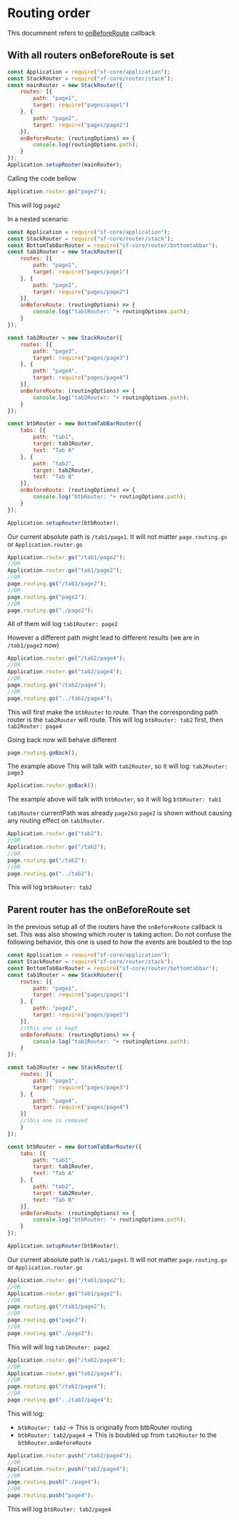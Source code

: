 # Routing order
This documment refers to [onBeforeRoute](./onBeforeRoute.md) callback
## With all routers onBeforeRoute is set
```javascript
const Application = require("sf-core/application");
const StackRouter = require("sf-core/router/stack");
const mainRouter = new StackRouter({
    routes: [{
        path: "page1",
        target: require("pages/page1")
    }, {
        path: "page2",
        target: require("pages/page2")
    }],
    onBeforeRoute: (routingOptions) => {
        console.log(routingOptions.path);
    }
});
Application.setupRouter(mainRouter);
```
Calling the code bellow
```javascript
Application.router.go("page2");
```
This will log `page2`

In a nested scenario:
```javascript
const Application = require("sf-core/application");
const StackRouter = require("sf-core/router/stack");
const BottomTabBarRouter = require("sf-core/router/bottomtabbar");
const tab1Router = new StackRouter({
    routes: [{
        path: "page1",
        target: require("pages/page1")
    }, {
        path: "page2",
        target: require("pages/page2")
    }],
    onBeforeRoute: (routingOptions) => {
        console.log("tab1Router: "+ routingOptions.path);
    }
});

const tab2Router = new StackRouter({
    routes: [{
        path: "page3",
        target: require("pages/page3")
    }, {
        path: "page4",
        target: require("pages/page4")
    }],
    onBeforeRoute: (routingOptions) => {
        console.log("tab2Router: "+ routingOptions.path);
    }
});

const btbRouter = new BottomTabBarRouter({
    tabs: [{
        path: "tab1",
        target: tab1Router,
        text: "Tab A"
    }, {
        path: "tab2",
        target: tab2Router,
        text: "Tab B"
    }],
    onBeforeRoute: (routingOptions) => {
        console.log("btbRouter: "+ routingOptions.path);
    }
});

Application.setupRouter(btbRouter);
```
Our current absolute path is `/tab1/page1`. It will not matter `page.routing.go` or `Application.router.go`
```javascript
Application.router.go("/tab1/page2");
//OR
Application.router.go("tab1/page2");
//OR
page.routing.go("/tab1/page2");
//OR
page.routing.go("page2");
//OR
page.routing.go("./page2");
```
All of them will log `tab1Router: page2`

However a different path might lead to different results (we are in `/tab1/page2` now)
```javascript
Application.router.go("/tab2/page4");
//OR
Application.router.go("tab2/page4");
//OR
page.routing.go("/tab2/page4");
//OR
page.routing.go("../tab2/page4");
```
This will first make the `btbRouter` to route. Than the corresponding path router is the `tab2Router` will route.
This will log `btbRouter: tab2` first, then `tab2Router: page4`

Going back now will behave different
```javascript
page.routing.goBack();
```
The example above This will talk with `tab2Router`, so it will log: `tab2Router: page3`

```javascript
Application.router.goBack();
```
The example above will talk with `btbRouter`, so it will log `btbRouter: tab1`

`tab1Router` currentPath was already `page2`so `page2` is shown without causing any routing effect on `tab1Router`.

```javascript
Application.router.go("tab2");
//OR
Application.router.go("/tab2");
//OR
page.routing.go("/tab2");
//OR
page.routing.go("../tab2");
```
This will log `btbRouter: tab2`

## Parent router has the onBeforeRoute set
In the previous setup all of the routers have the `onBeforeRoute` callback is set. This was also showing which router is taking action. Do not confuse the following behavior, this one is used to how the events are boubled to the top

```javascript
const Application = require("sf-core/application");
const StackRouter = require("sf-core/router/stack");
const BottomTabBarRouter = require("sf-core/router/bottomtabbar");
const tab1Router = new StackRouter({
    routes: [{
        path: "page1",
        target: require("pages/page1")
    }, {
        path: "page2",
        target: require("pages/page2")
    }],
    //this one is kept
    onBeforeRoute: (routingOptions) => {
        console.log("tab1Router: "+ routingOptions.path);
    }
});

const tab2Router = new StackRouter({
    routes: [{
        path: "page3",
        target: require("pages/page3")
    }, {
        path: "page4",
        target: require("pages/page4")
    }]
    //this one is removed
    }
});

const btbRouter = new BottomTabBarRouter({
    tabs: [{
        path: "tab1",
        target: tab1Router,
        text: "Tab A"
    }, {
        path: "tab2",
        target: tab2Router,
        text: "Tab B"
    }],
    onBeforeRoute: (routingOptions) => {
        console.log("btbRouter: "+ routingOptions.path);
    }
});

Application.setupRouter(btbRouter);
```
Our current absolute path is `/tab1/page1`. It will not matter `page.routing.go` or `Application.router.go`
```javascript
Application.router.go("/tab1/page2");
//OR
Application.router.go("tab1/page2");
//OR
page.routing.go("/tab1/page2");
//OR
page.routing.go("page2");
//OR
page.routing.go("./page2");
```
This will will log `tab1Router: page2`

```javascript
Application.router.go("/tab2/page4");
//OR
Application.router.go("tab2/page4");
//OR
page.routing.go("/tab2/page4");
//OR
page.routing.go("../tab2/page4");
```
This will log:
- `btbRouter: tab2` -> This is originally from btbRouter routing
- `btbRouter: tab2/page4` -> This is boubled up from `tab2Router` to the `btbRouter.onBeforeRoute`

```javascript
Application.router.push("/tab2/page4");
//OR
Application.router.push("tab2/page4");
//OR
page.routing.push("./page4");
//OR
page.routing.push("page4");
```
This will log `btbRouter: tab2/page4`